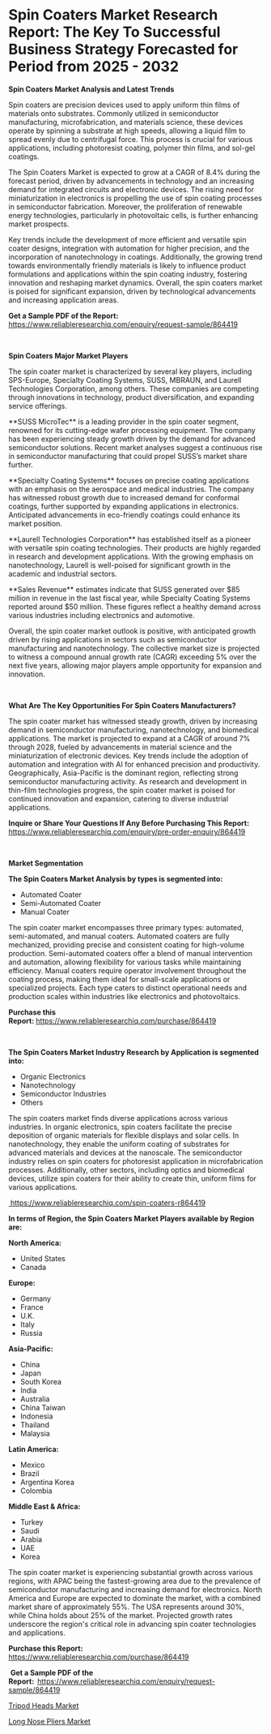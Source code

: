 <p><h1>Spin Coaters Market Research Report: The Key To Successful Business Strategy Forecasted for Period from 2025 - 2032</h1></p><p><strong>Spin Coaters Market Analysis and Latest Trends</strong></p>
<p><p>Spin coaters are precision devices used to apply uniform thin films of materials onto substrates. Commonly utilized in semiconductor manufacturing, microfabrication, and materials science, these devices operate by spinning a substrate at high speeds, allowing a liquid film to spread evenly due to centrifugal force. This process is crucial for various applications, including photoresist coating, polymer thin films, and sol-gel coatings.</p><p>The Spin Coaters Market is expected to grow at a CAGR of 8.4% during the forecast period, driven by advancements in technology and an increasing demand for integrated circuits and electronic devices. The rising need for miniaturization in electronics is propelling the use of spin coating processes in semiconductor fabrication. Moreover, the proliferation of renewable energy technologies, particularly in photovoltaic cells, is further enhancing market prospects.</p><p>Key trends include the development of more efficient and versatile spin coater designs, integration with automation for higher precision, and the incorporation of nanotechnology in coatings. Additionally, the growing trend towards environmentally friendly materials is likely to influence product formulations and applications within the spin coating industry, fostering innovation and reshaping market dynamics. Overall, the spin coaters market is poised for significant expansion, driven by technological advancements and increasing application areas.</p></p>
<p><strong>Get a Sample PDF of the Report:&nbsp;</strong> <a href="https://www.reliableresearchiq.com/enquiry/request-sample/864419?utm_campaign=1842&utm_medium=2&utm_source=Github&utm_content=ia&utm_term=20022025&utm_id=spin-coaters">https://www.reliableresearchiq.com/enquiry/request-sample/864419</a></p>
<p>&nbsp;</p>
<p><strong>Spin Coaters Major Market Players</strong></p>
<p><p>The spin coater market is characterized by several key players, including SPS-Europe, Specialty Coating Systems, SUSS, MBRAUN, and Laurell Technologies Corporation, among others. These companies are competing through innovations in technology, product diversification, and expanding service offerings.</p><p>**SUSS MicroTec** is a leading provider in the spin coater segment, renowned for its cutting-edge wafer processing equipment. The company has been experiencing steady growth driven by the demand for advanced semiconductor solutions. Recent market analyses suggest a continuous rise in semiconductor manufacturing that could propel SUSS’s market share further.</p><p>**Specialty Coating Systems** focuses on precise coating applications with an emphasis on the aerospace and medical industries. The company has witnessed robust growth due to increased demand for conformal coatings, further supported by expanding applications in electronics. Anticipated advancements in eco-friendly coatings could enhance its market position.</p><p>**Laurell Technologies Corporation** has established itself as a pioneer with versatile spin coating technologies. Their products are highly regarded in research and development applications. With the growing emphasis on nanotechnology, Laurell is well-poised for significant growth in the academic and industrial sectors.</p><p>**Sales Revenue** estimates indicate that SUSS generated over $85 million in revenue in the last fiscal year, while Specialty Coating Systems reported around $50 million. These figures reflect a healthy demand across various industries including electronics and automotive.</p><p>Overall, the spin coater market outlook is positive, with anticipated growth driven by rising applications in sectors such as semiconductor manufacturing and nanotechnology. The collective market size is projected to witness a compound annual growth rate (CAGR) exceeding 5% over the next five years, allowing major players ample opportunity for expansion and innovation.</p></p>
<p>&nbsp;</p>
<p><strong>What Are The Key Opportunities For Spin Coaters Manufacturers?</strong></p>
<p><p>The spin coater market has witnessed steady growth, driven by increasing demand in semiconductor manufacturing, nanotechnology, and biomedical applications. The market is projected to expand at a CAGR of around 7% through 2028, fueled by advancements in material science and the miniaturization of electronic devices. Key trends include the adoption of automation and integration with AI for enhanced precision and productivity. Geographically, Asia-Pacific is the dominant region, reflecting strong semiconductor manufacturing activity. As research and development in thin-film technologies progress, the spin coater market is poised for continued innovation and expansion, catering to diverse industrial applications.</p></p>
<p><strong>Inquire or Share Your Questions If Any Before Purchasing This Report:</strong> <a href="https://www.reliableresearchiq.com/enquiry/pre-order-enquiry/864419?utm_campaign=1842&utm_medium=2&utm_source=Github&utm_content=ia&utm_term=20022025&utm_id=spin-coaters">https://www.reliableresearchiq.com/enquiry/pre-order-enquiry/864419</a></p>
<p>&nbsp;</p>
<p><strong>Market Segmentation</strong></p>
<p><strong>The Spin Coaters Market Analysis by types is segmented into:</strong></p>
<p><ul><li>Automated Coater</li><li>Semi-Automated Coater</li><li>Manual Coater</li></ul></p>
<p><p>The spin coater market encompasses three primary types: automated, semi-automated, and manual coaters. Automated coaters are fully mechanized, providing precise and consistent coating for high-volume production. Semi-automated coaters offer a blend of manual intervention and automation, allowing flexibility for various tasks while maintaining efficiency. Manual coaters require operator involvement throughout the coating process, making them ideal for small-scale applications or specialized projects. Each type caters to distinct operational needs and production scales within industries like electronics and photovoltaics.</p></p>
<p><strong>Purchase this Report:&nbsp;</strong><a href="https://www.reliableresearchiq.com/purchase/864419?utm_campaign=1842&utm_medium=2&utm_source=Github&utm_content=ia&utm_term=20022025&utm_id=spin-coaters">https://www.reliableresearchiq.com/purchase/864419</a></p>
<p>&nbsp;</p>
<p><strong>The Spin Coaters Market Industry Research by Application is segmented into:</strong></p>
<p><ul><li>Organic Electronics</li><li>Nanotechnology</li><li>Semiconductor Industries</li><li>Others</li></ul></p>
<p><p>The spin coaters market finds diverse applications across various industries. In organic electronics, spin coaters facilitate the precise deposition of organic materials for flexible displays and solar cells. In nanotechnology, they enable the uniform coating of substrates for advanced materials and devices at the nanoscale. The semiconductor industry relies on spin coaters for photoresist application in microfabrication processes. Additionally, other sectors, including optics and biomedical devices, utilize spin coaters for their ability to create thin, uniform films for various applications.</p></p>
<p><a href="https://www.reliableresearchiq.com/spin-coaters-r864419?utm_campaign=1842&utm_medium=2&utm_source=Github&utm_content=ia&utm_term=20022025&utm_id=spin-coaters">&nbsp;https://www.reliableresearchiq.com/spin-coaters-r864419</a></p>
<p><strong>In terms of Region, the Spin Coaters Market Players available by Region are:</strong></p>
<p>
    <p> <strong> North America: </strong>
        <ul>
            <li>United States</li>
            <li>Canada</li>
        </ul>
        </p> 
    <p> <strong> Europe: </strong>
        <ul>
            <li>Germany</li>
            <li>France</li>
            <li>U.K.</li>
            <li>Italy</li>
            <li>Russia</li>
        </ul>
        </p> 
    <p> <strong> Asia-Pacific: </strong>
        <ul>
            <li>China</li>
            <li>Japan</li>
            <li>South Korea</li>
            <li>India</li>
            <li>Australia</li>
            <li>China Taiwan</li>
            <li>Indonesia</li>
            <li>Thailand</li>
            <li>Malaysia</li>
        </ul>
        </p> 
    <p> <strong> Latin America: </strong>
        <ul>
            <li>Mexico</li>
            <li>Brazil</li>
            <li>Argentina Korea</li>
            <li>Colombia</li>
        </ul>
        </p> 
    <p> <strong> Middle East & Africa: </strong>
        <ul>
            <li>Turkey</li>
            <li>Saudi</li>
            <li>Arabia</li>
            <li>UAE</li>
            <li>Korea</li>
        </ul>
    </p>
    </p>
<p><p>The spin coater market is experiencing substantial growth across various regions, with APAC being the fastest-growing area due to the prevalence of semiconductor manufacturing and increasing demand for electronics. North America and Europe are expected to dominate the market, with a combined market share of approximately 55%. The USA represents around 30%, while China holds about 25% of the market. Projected growth rates underscore the region's critical role in advancing spin coater technologies and applications.</p></p>
<p><strong>Purchase this Report: </strong><a href="https://www.reliableresearchiq.com/purchase/864419?utm_campaign=1842&utm_medium=2&utm_source=Github&utm_content=ia&utm_term=20022025&utm_id=spin-coaters">https://www.reliableresearchiq.com/purchase/864419</a></p>
<p>&nbsp;<strong>Get a Sample PDF of the Report:&nbsp;&nbsp;</strong><a href="https://www.reliableresearchiq.com/enquiry/request-sample/864419?utm_campaign=1842&utm_medium=2&utm_source=Github&utm_content=ia&utm_term=20022025&utm_id=spin-coaters">https://www.reliableresearchiq.com/enquiry/request-sample/864419</a></p>
<p><strong></strong></p>
<p><p><a href="https://github.com/akpthobs/Market-Research-Report-List-1/blob/main/tripod-heads-market.md?utm_campaign=1842&utm_medium=2&utm_source=Github&utm_content=ia&utm_term=20022025&utm_id=spin-coaters">Tripod Heads Market</a></p><p><a href="https://github.com/nicoletavirag/Market-Research-Report-List-5/blob/main/long-nose-pliers-market.md?utm_campaign=1842&utm_medium=2&utm_source=Github&utm_content=ia&utm_term=20022025&utm_id=spin-coaters">Long Nose Pliers Market</a></p></p>